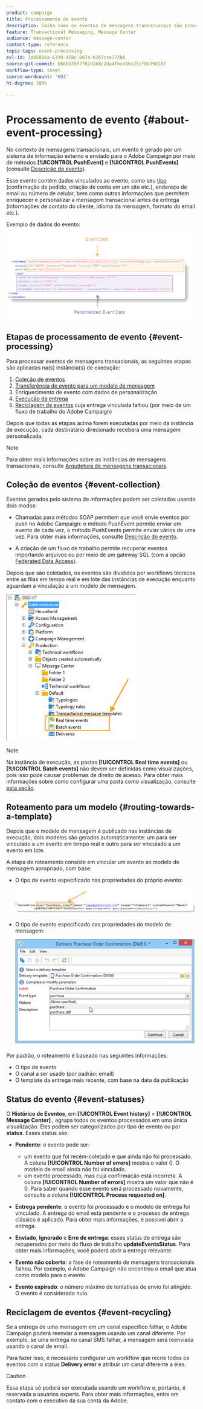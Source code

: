 ```yaml
---
product: campaign
title: Processamento de evento
description: Saiba como os eventos de mensagens transacionais são processados no Adobe Campaign Classic
feature: Transactional Messaging, Message Center
audience: message-center
content-type: reference
topic-tags: event-processing
exl-id: 3d85866a-6339-458c-807a-b267cce772b8
source-git-commit: b666535f7f82d1b8c2da4fbce1bc25cf8d39d187
workflow-type: tm+mt
source-wordcount: '693'
ht-degree: 100%

---
```


# Processamento de evento {#about-event-processing}



No contexto de mensagens transacionais, um evento é gerado por um sistema de informação externo e enviado para o Adobe Campaign por meio de métodos **[!UICONTROL PushEvent]** e **[!UICONTROL PushEvents]** (consulte [Descrição do evento](../../message-center/using/event-description.md)).

Esse evento contém dados vinculados ao evento, como seu [tipo](../../message-center/using/creating-event-types.md) (confirmação de pedido, criação de conta em um site etc.), endereço de email ou número de celular, bem como outras informações que permitem enriquecer e personalizar a mensagem transacional antes da entrega (informações de contato do cliente, idioma da mensagem, formato do email etc.).

Exemplo de dados do evento:

![](assets/messagecenter_events_request_001.png)

## Etapas de processamento de evento {#event-processing}

Para processar eventos de mensagens transacionais, as seguintes etapas são aplicadas na(s) instância(s) de execução:

1. [Coleção de eventos](#event-collection)
1. [Transferência de evento para um modelo de mensagem](#routing-towards-a-template)
1. Enriquecimento de evento com dados de personalização
1. [Execução da entrega](../../message-center/using/delivery-execution.md)
1. [Reciclagem de eventos](#event-recycling) cuja entrega vinculada falhou (por meio de um fluxo de trabalho do Adobe Campaign)

Depois que todas as etapas acima forem executadas por meio da instância de execução, cada destinatário direcionado receberá uma mensagem personalizada.

>[!NOTE]
>
>Para obter mais informações sobre as instâncias de mensagens transacionais, consulte [Arquitetura de mensagens transacionais](../../message-center/using/transactional-messaging-architecture.md).


## Coleção de eventos {#event-collection}

Eventos gerados pelo sistema de informações podem ser coletados usando dois modos:

* Chamadas para métodos SOAP permitem que você envie eventos por push no Adobe Campaign: o método PushEvent permite enviar um evento de cada vez, o método PushEvents permite enviar vários de uma vez. Para obter mais informações, consulte [Descrição do evento](../../message-center/using/event-description.md).

* A criação de um fluxo de trabalho permite recuperar eventos importando arquivos ou por meio de um gateway SQL (com a opção [Federated Data Access](../../installation/using/about-fda.md)).

Depois que são coletados, os eventos são divididos por workflows técnicos entre as filas em tempo real e em lote das instâncias de execução enquanto aguardam a vinculação a um modelo de mensagem.

![](assets/messagecenter_events_queues_001.png)

>[!NOTE]
>
>Na instância de execução, as pastas **[!UICONTROL Real time events]** ou **[!UICONTROL Batch events]** não devem ser definidas como visualizações, pois isso pode causar problemas de direito de acesso. Para obter mais informações sobre como configurar uma pasta como visualização, consulte [esta seção](../../platform/using/access-management-folders.md).

## Roteamento para um modelo {#routing-towards-a-template}

Depois que o modelo de mensagem é publicado nas instâncias de execução, dois modelos são gerados automaticamente: um para ser vinculado a um evento em tempo real e outro para ser vinculado a um evento em lote.

A etapa de roteamento consiste em vincular um evento ao modelo de mensagem apropriado, com base:

* O tipo de evento especificado nas propriedades do próprio evento:

  ![](assets/messagecenter_event_type_001.png)

* O tipo de evento especificado nas propriedades do modelo de mensagem:

  ![](assets/messagecenter_event_type_002.png)

Por padrão, o roteamento é baseado nas seguintes informações:

* O tipo de evento
* O canal a ser usado (por padrão: email)
* O template da entrega mais recente, com base na data da publicação

## Status do evento {#event-statuses}

O **Histórico de Eventos**, em **[!UICONTROL Event history]** > **[!UICONTROL Message Center]** , agrupa todos os eventos processados em uma única visualização. Eles podem ser categorizados por tipo de evento ou por **status**. Esses status são:

* **Pendente**: o evento pode ser:

   * um evento que foi recém-coletado e que ainda não foi processado. A coluna **[!UICONTROL Number of errors]** mostra o valor 0. O modelo de email ainda não foi vinculado.
   * um evento processado, mas cuja confirmação está incorreta. A coluna **[!UICONTROL Number of errors]** mostra um valor que não é 0. Para saber quando esse evento será processado novamente, consulte a coluna **[!UICONTROL Process requested on]**.

* **Entrega pendente**: o evento foi processado e o modelo de entrega foi vinculado. A entrega do email está pendente e o processo de entrega clássico é aplicado. Para obter mais informações, é possível abrir a entrega.
* **Enviado**, **Ignorado** e **Erro de entrega**: esses status de entrega são recuperados por meio do fluxo de trabalho **updateEventsStatus**. Para obter mais informações, você poderá abrir a entrega relevante.
* **Evento não coberto**: a fase de roteamento de mensagens transacionais falhou. Por exemplo, o Adobe Campaign não encontrou o email que atua como modelo para o evento.
* **Evento expirado**: o número máximo de tentativas de envio foi atingido. O evento é considerado nulo.

## Reciclagem de eventos {#event-recycling}

Se a entrega de uma mensagem em um canal específico falhar, o Adobe Campaign poderá reenviar a mensagem usando um canal diferente. Por exemplo, se uma entrega no canal SMS falhar, a mensagem será reenviada usando o canal de email.

Para fazer isso, é necessário configurar um workflow que recrie todos os eventos com o status **Delivery error** e atribuir um canal diferente a eles.

>[!CAUTION]
>
>Essa etapa só poderá ser executada usando um workflow e, portanto, é reservada a usuários experts. Para obter mais informações, entre em contato com o executivo da sua conta da Adobe.